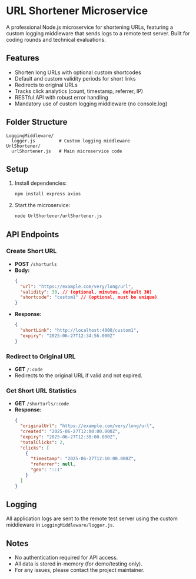 # URL Shortener Microservice

A professional Node.js microservice for shortening URLs, featuring a custom logging middleware that sends logs to a remote test server. Built for coding rounds and technical evaluations.

## Features

- Shorten long URLs with optional custom shortcodes
- Default and custom validity periods for short links
- Redirects to original URLs
- Tracks click analytics (count, timestamp, referrer, IP)
- RESTful API with robust error handling
- Mandatory use of custom logging middleware (no console.log)

## Folder Structure

```
LoggingMiddleware/
  logger.js         # Custom logging middleware
UrlShortener/
  urlShortener.js   # Main microservice code
```

## Setup

1. Install dependencies:
   ```sh
   npm install express axios
   ```
2. Start the microservice:
   ```sh
   node UrlShortener/urlShortener.js
   ```

## API Endpoints

### Create Short URL

- **POST** `/shorturls`
- **Body:**
  ```json
  {
    "url": "https://example.com/very/long/url",
    "validity": 30, // (optional, minutes, default 30)
    "shortcode": "custom1" // (optional, must be unique)
  }
  ```
- **Response:**
  ```json
  {
    "shortLink": "http://localhost:4000/custom1",
    "expiry": "2025-06-27T12:34:56.000Z"
  }
  ```

### Redirect to Original URL

- **GET** `/:code`
- Redirects to the original URL if valid and not expired.

### Get Short URL Statistics

- **GET** `/shorturls/:code`
- **Response:**
  ```json
  {
    "originalUrl": "https://example.com/very/long/url",
    "created": "2025-06-27T12:00:00.000Z",
    "expiry": "2025-06-27T12:30:00.000Z",
    "totalClicks": 2,
    "clicks": [
      {
        "timestamp": "2025-06-27T12:10:00.000Z",
        "referrer": null,
        "geo": "::1"
      }
    ]
  }
  ```

## Logging

All application logs are sent to the remote test server using the custom middleware in `LoggingMiddleware/logger.js`.

## Notes

- No authentication required for API access.
- All data is stored in-memory (for demo/testing only).
- For any issues, please contact the project maintainer.
